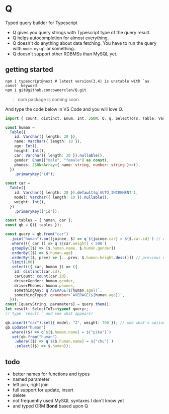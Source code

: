# Q
Typed query builder for Typescript

- Q gives you query strings with Typescript type of the query result.
- Q helps autocompletion for almost everything.
- Q doesn't do anything about data fetching. You have to run the query with `node-mysql` or something.
- Q doesn't support other RDBMSs than MySQL yet.

## getting started
```shell
npm i typescript@next # latest version(3.4) is unstable with `as const` keyword
npm i git@github.com:ownerclan/Q.git
```
> npm package is coming soon.

And type the code below in VS Code and you will love Q.

```typescript
import { count, distinct, Enum, Int, JSON, Q, q, SelectToTs, Table, Varchar } from "@mi6/Q";

const human =
  Table({
    id: Varchar({ length: 20 }),
    name: Varchar({ length: 10 }),
    age: Int(),
    height: Int(),
    car: Varchar({ length: 20 }).nullable(),
    gender: Enum(["male", "female"] as const),
    phones: JSON<Array<{ name: string, number: string }>>(),
  })
    .primaryKey("id");

const car =
  Table({
    id: Varchar({ length: 20 }).default(q`AUTO_INCREMENT`),
    model: Varchar({ length: 10 }).nullable(),
    weight: Int(),
  })
    .primaryKey(["id"]);

const tables = { human, car };
const qb = Q({ tables });

const query = qb.from("car")
  .join("human").on((joinee, $) => q`${joinee.car} = ${$.car.id}`) // A string literal without `q` tag is a just string value not sql expression.
  .where(({ car }) => q`${car.weight} < 500`)
  .groupBy(($) => [$.human.name, $.human.gender])
  .orderBy(($) => $.human.age)
  .orderBy(($, prev) => [...prev, $.human.height.desc()]) // previous value of orderBy is passed to prev
  .limit(100)
  .select(({ car, human }) => ({
    id: distinct(car.id),
    carCount: count(car.id),
    driverGender: human.gender,
    driverPhones: human.phones,
    somethingAny: q`AVERAGE(${human.age})`,
    somethingTyped: q<number>`AVERAGE(${human.age})`,
  }));
const [queryString, parameters] = query.them();
let result: SelectToTs<typeof query>;
// type `result.` and see what appears!

qb.insert("car").set({ model: "Z", weight: 700 }); // see what's optional and nullable!
qb.update("human")
  .where(($) => q`${$.human.name} = ${"pika"}`)
  .set(qb.from("human")
    .where(($) => q`${$.human.name} = ${"chu"}`)
    .select(($) => $.human));
```

## todo
- better names for functions and types
- named parameter
- left join, right join
- full support for update, insert
- delete
- not frequently used MySQL syntaxes I don't know yet
- and typed ORM **Bond** based upon Q